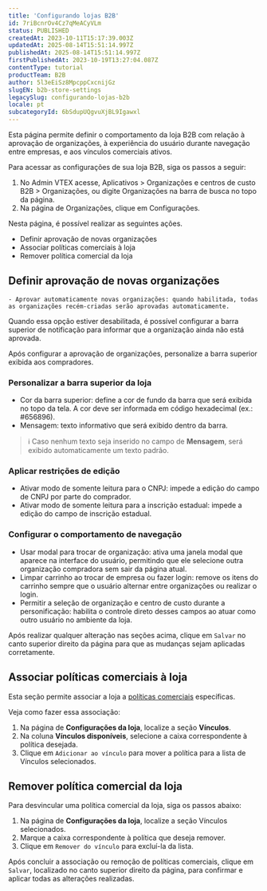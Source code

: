 ```yaml
---
title: 'Configurando lojas B2B'
id: 7riBcnrOv4Cz7qMeACyVLm
status: PUBLISHED
createdAt: 2023-10-11T15:17:39.003Z
updatedAt: 2025-08-14T15:51:14.997Z
publishedAt: 2025-08-14T15:51:14.997Z
firstPublishedAt: 2023-10-19T13:27:04.087Z
contentType: tutorial
productTeam: B2B
author: 5l3eEiSz8MpcppCxcnijGz
slugEN: b2b-store-settings
legacySlug: configurando-lojas-b2b
locale: pt
subcategoryId: 6bSdupUQgvuXjBL9Igawxl
---
```


Esta página permite definir o comportamento da loja B2B com relação à aprovação de organizações, à experiência do usuário durante navegação entre empresas, e aos vínculos comerciais ativos.

Para acessar as configurações de sua loja B2B, siga os passos a seguir:

1. No Admin VTEX acesse, Aplicativos > Organizações e centros de custo B2B > Organizações, ou digite Organizações na barra de busca no topo da página.
2. Na página de Organizações, clique em Configurações.

Nesta página, é possível realizar as seguintes ações.
- Definir aprovação de novas organizações
- Associar políticas comerciais à loja
- Remover política comercial da loja

## Definir aprovação de novas organizações

    - Aprovar automaticamente novas organizações: quando habilitada, todas as organizações recém-criadas serão aprovadas automaticamente.
Quando essa opção estiver desabilitada, é possível configurar a barra superior de notificação para informar que a organização ainda não está aprovada.

Após configurar a aprovação de organizações, personalize a barra superior exibida aos compradores.

### Personalizar a barra superior da loja
- Cor da barra superior: define a cor de fundo da barra que será exibida no topo da tela. A cor deve ser informada em código hexadecimal (ex.: #656896).
- Mensagem: texto informativo que será exibido dentro da barra.

> ℹ️ Caso nenhum texto seja inserido no campo de **Mensagem**, será exibido automaticamente um texto padrão.

### Aplicar restrições de edição
- Ativar modo de somente leitura para o CNPJ: impede a edição do campo de CNPJ por parte do comprador.
- Ativar modo de somente leitura para a inscrição estadual: impede a edição do campo de inscrição estadual.

### Configurar o comportamento de navegação
- Usar modal para trocar de organização: ativa uma janela modal que aparece na interface do usuário, permitindo que ele selecione outra organização compradora sem sair da página atual.
- Limpar carrinho ao trocar de empresa ou fazer login: remove os itens do carrinho sempre que o usuário alternar entre organizações ou realizar o login.
- Permitir a seleção de organização e centro de custo durante a personificação: habilita o controle direto desses campos ao atuar como outro usuário no ambiente da loja.

Após realizar qualquer alteração nas seções acima, clique em `Salvar` no canto superior direito da página para que as mudanças sejam aplicadas corretamente.

## Associar políticas comerciais à loja
Esta seção permite associar a loja a [políticas comerciais](https://help.vtex.com/pt/tutorial/como-funciona-uma-politica-comercial--6Xef8PZiFm40kg2STrMkMV) específicas.

Veja como fazer essa associação:

1. Na página de **Configurações da loja**, localize a seção **Vínculos**.
2. Na coluna **Vínculos disponíveis**, selecione a caixa correspondente à política desejada.
3. Clique em `Adicionar ao vínculo` para mover a política para a lista de Vínculos selecionados.

## Remover política comercial da loja
Para desvincular uma política comercial da loja, siga os passos abaixo:

1. Na página de **Configurações da loja**, localize a seção Vínculos selecionados.
2. Marque a caixa correspondente à política que deseja remover.
3. Clique em `Remover do vínculo` para excluí-la da lista.

Após concluir a associação ou remoção de políticas comerciais, clique em `Salvar`, localizado no canto superior direito da página, para confirmar e aplicar todas as alterações realizadas.
